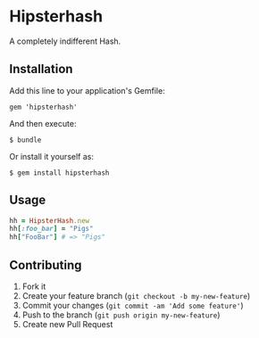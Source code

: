 # Hipsterhash

A completely indifferent Hash.

## Installation

Add this line to your application's Gemfile:

    gem 'hipsterhash'

And then execute:

    $ bundle

Or install it yourself as:

    $ gem install hipsterhash

## Usage

```ruby
hh = HipsterHash.new
hh[:foo_bar] = "Pigs"
hh["FooBar"] # => "Pigs"
```

## Contributing

1. Fork it
2. Create your feature branch (`git checkout -b my-new-feature`)
3. Commit your changes (`git commit -am 'Add some feature'`)
4. Push to the branch (`git push origin my-new-feature`)
5. Create new Pull Request
